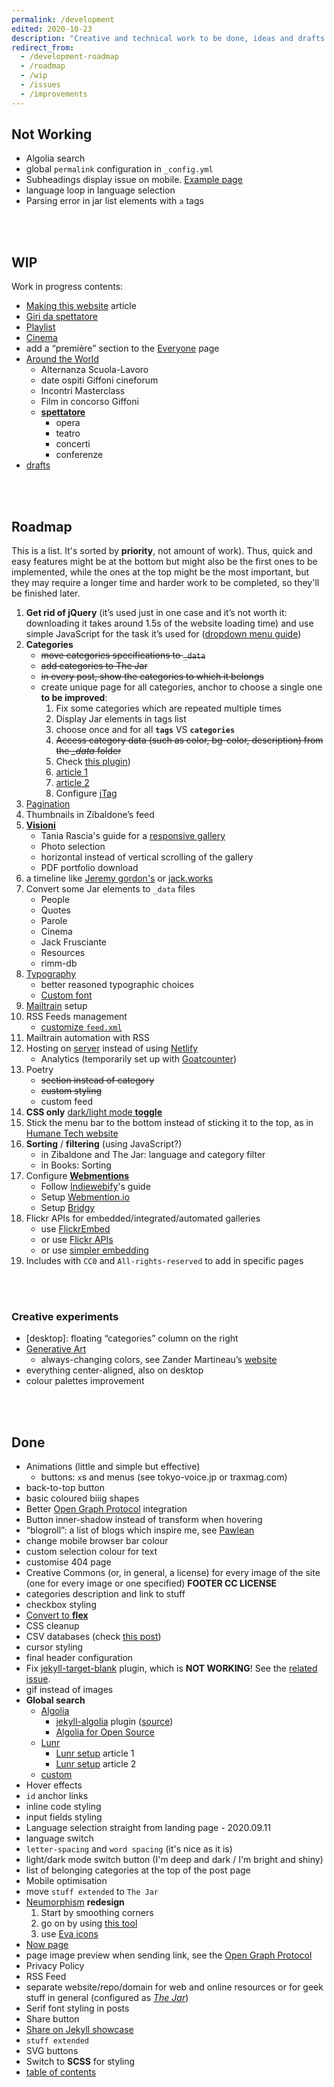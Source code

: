 ```yaml
---
permalink: /development
edited: 2020-10-23
description: "Creative and technical work to be done, ideas and drafts progress tracking on this website"
redirect_from:
  - /development-roadmap
  - /roadmap
  - /wip
  - /issues
  - /improvements
---
```

## Not Working

- Algolia search
- global `permalink` configuration in `_config.yml`
- Subheadings display issue on mobile. [Example page](https://tommi.space/server-setup#nextcloud-configuration)
- language loop in language selection
- Parsing error in jar list elements with `a` tags

<br>
<br>

## WIP

Work in progress contents:

- [Making this website](/themakingof) article
- [Giri da spettatore](/giri)
- [Playlist](/playlist)
- [Cinema](/cinema)
- add a “première” section to the [Everyone](./everyone) page
- [Around the World](/places)
    - Alternanza Scuola-Lavoro
    - date ospiti Giffoni cineforum
    - Incontri Masterclass
    - Film in concorso Giffoni
    - [**spettatore**](/giri)
        - opera
        - teatro
        - concerti
        - conferenze
- [drafts](./_drafts)

<br>
<br>

## Roadmap

This is a list. It's sorted by **priority**, not amount of work). Thus, quick and easy features might be at the bottom but might also be the first ones to be implemented, while the ones at the top might be the most important, but they may require a longer time and harder work to be completed, so they'll be finished later.

1. **Get rid of jQuery** (it’s used just in one case and it’s not worth it: downloading it takes around 1.5s of the website loading time) and use simple JavaScript for the task it’s used for ([dropdown menu guide](https://www.w3schools.com/howto/howto_js_dropdown.asp))
1. **Categories**
	- ~~move categories specifications to `_data`~~
	- ~~add categories to The Jar~~
	- ~~in every post, show the categories to which it belongs~~
	- create unique page for all categories, anchor to choose a single one **to be improved**:
		1. Fix some categories which are repeated multiple times
		1. Display Jar elements in tags list
		1. choose once and for all **`tags`** VS **`categories`**
		1. ~~Access category data (such as color, bg-color, description) from the *_data* folder~~
		1. Check [this plugin](https://github.com/field-theory/jekyll-category-pages))
		1. [article 1](https://blog.webjeda.com/jekyll-categories/)
		1. [article 2](https://kylewbanks.com/blog/creating-category-pages-in-jekyll-without-plugins)
		1. Configure [jTag](https://github.com/ttscoff/jtag)
1. [Pagination](https://jekyllrb.com/docs/pagination/)
1. Thumbnails in Zibaldone’s feed
1. [**Visioni**](/visioni)
	- Tania Rascia's guide for a [responsive gallery](https://www.taniarascia.com/how-to-build-a-responsive-image-gallery-with-flexbox/)
	- Photo selection
	- horizontal instead of vertical scrolling of the gallery
	- PDF portfolio download
1. a timeline like [Jeremy gordon's](https://jgordon.io) or [jack.works](https://web.archive.org/web/20200513054829/http://jack.works/)
1. Convert some Jar elements to `_data` files
	- People
	- Quotes
	- Parole
	- Cinema
	- Jack Frusciante
	- Resources
	- rimm-db
1. [Typography](https://xplosionmind.tk/typography)
	- better reasoned typographic choices
    - [Custom font](https://tommi.space/Typography#Custom-font)
1. [Mailtrain](https://mailtrain.org/) setup
1. RSS Feeds management
    - [customize `feed.xml`](https://stackoverflow.com/questions/12902840/how-to-add-a-permalink-to-a-jekyll-rss-feed)
1. Mailtrain automation with RSS
1. Hosting on [server](/server) instead of using [Netlify](https://netlify.com)
    - Analytics (temporarily set up with [Goatcounter](https://goatcounter.com))
1. Poetry
    - ~~section instead of category~~
    - ~~custom styling~~
    - custom feed
1. **CSS only** [dark/light mode **toggle**](https://youtu.be/b4FBTr5pSgw)
1. Stick the menu bar to the bottom instead of sticking it to the top, as in [Humane Tech website](https://humanetech.com)
1. **Sorting** / **filtering** (using JavaScript?)
	- in Zibaldone and The Jar: language and category filter
	- in Books: Sorting
1. Configure [**Webmentions**](https://indieweb.org/Webmention)
    - Follow [Indiewebify](https://indiewebify.me/send-webmentions/)'s guide
    - Setup [Webmention.io](https://webmention.io/)
    - Setup [Bridgy](https://brid.gy/)
1. Flickr APIs for embedded/integrated/automated galleries
    - use [FlickrEmbed](https://flickrembed.com/)
    - or use [Flickr APIs](https://www.flickr.com/services/api/)
    - or use [simpler embedding](https://help.flickr.com/en_us/share-or-embed-flickr-photos-or-albums-rJBx6mjyX)
1. Includes with `CC0` and `All-rights-reserved` to add in specific pages

<br>
<br>

### Creative experiments

- [desktop]: floating “categories” column on the right
- [Generative Art](http://tholman.com/post/generative-art-speedrun/)
    - always-changing colors, see Zander Martineau’s [website](https://zander.wtf/)
- everything center-aligned, also on desktop
- colour palettes improvement

<br>
<br>

## Done

- Animations (little and simple but effective)
    - buttons: `x`s and menus (see tokyo-voice.jp or traxmag.com)
- back-to-top button
- basic coloured biiig shapes
- Better [Open Graph Protocol](https://ogp.me/) integration
- Button inner-shadow instead of transform when hovering
- “blogroll”: a list of blogs which inspire me, see [Pawlean](https://pawlean.com/blogroll)
- change mobile browser bar colour
- custom selection colour for text
- customise 404 page
- Creative Commons (or, in general, a license) for every image of the site (one for every image or one specified) **FOOTER CC LICENSE**
- categories description and link to stuff
- checkbox styling
- [Convert to **flex**](https://css-tricks.com/snippets/css/a-guide-to-flexbox/)
- CSS cleanup
- CSV databases (check [this post](https://jekyllrb.com/tutorials/csv-to-table/))
- cursor styling
- final header configuration
- Fix [jekyll-target-blank](https://github.com/keithmifsud/jekyll-target-blank) plugin, which is **NOT WORKING**! See the [related issue](https://github.com/keithmifsud/jekyll-target-blank/issues/51).
- gif instead of images 
- **Global search**
    - [Algolia](https://www.algolia.com/)
        - [jekyll-algolia](https://community.algolia.com/jekyll-algolia/) plugin ([source](https://github.com/algolia/jekyll-algolia))
        - [Algolia for Open Source](https://www.algolia.com/for-open-source/)
    - [Lunr](https://lunrjs.com/)
        - [Lunr setup](https://zoeleblanc.com/blog/adding-search-to-jekyll-sites-with-lunr/) article 1
        - [Lunr setup](https://www.arcath.net/2016/02/setting-up-lunr-js-in-jekyll) article 2
    - [custom](https://nachtimwald.com/2020/06/10/full-text-search-with-jekyll/)
- Hover effects
- `id` anchor links
- inline code styling
- input fields styling
- Language selection straight from landing page - 2020.09.11
- language switch
- `letter-spacing` and `word spacing` (it's nice as it is)
- light/dark mode switch button (I'm deep and dark / I'm bright and shiny)
- list of belonging categories at the top of the post page
- Mobile optimisation
- move `stuff extended` to `The Jar`
- [Neumorphism](https://uxdesign.cc/neumorphism-in-user-interfaces-b47cef3bf3a6) **redesign**
	1. Start by smoothing corners
	1. go on by using [this tool](https://neumorphism.io/)
	1. use [Eva icons](https://jekyllrb.com/docs/pagination/)
- [Now page](https://sivers.org/now)
- page image preview when sending link, see the [Open Graph Protocol](https://ogp.me/)
- Privacy Policy
- RSS Feed
- separate website/repo/domain for web and online resources or for geek stuff in general (configured as _[The Jar](https://xplosionmind.tk/jar)_)
- Serif font styling in posts
- Share button
- [Share on Jekyll showcase](https://github.com/planetjekyll/showcase/pull/23)
- `stuff extended`
- SVG buttons
- Switch to **SCSS** for styling
- [table of contents](https://github.com/allejo/jekyll-toc)
